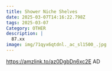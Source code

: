 ```yaml
---
title: Shower Niche Shelves
date: 2025-03-07T14:16:22.798Z
tags: 2025-03-07
Category: OTHER
description: |
  87.xx
image: img/71qyx6qtdnl._ac_sl1500_.jpg
---
```

https://amzlink.to/az0DgbDn6xc2E
AD
